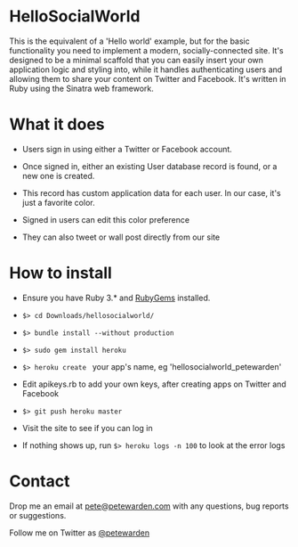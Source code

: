 HelloSocialWorld
================

This is the equivalent of a 'Hello world' example, but for the basic functionality you need to
implement a modern, socially-connected site. It's designed to be a minimal scaffold that you can
easily insert your own application logic and styling into, while it handles authenticating users
and allowing them to share your content on Twitter and Facebook. It's written in Ruby using the 
Sinatra web framework.

# What it does

- Users sign in using either a Twitter or Facebook account.

- Once signed in, either an existing User database record is found, or a new one is created.

- This record has custom application data for each user. In our case, it's just a favorite color.

- Signed in users can edit this color preference

- They can also tweet or wall post directly from our site

# How to install

- Ensure you have Ruby 3.* and [RubyGems](http://docs.rubygems.org/read/chapter/3) installed.

- `$> cd Downloads/hellosocialworld/`

- `$> bundle install --without production`

- `$> sudo gem install heroku`

- `$> heroku create ` your app's name, eg 'hellosocialworld_petewarden'

- Edit apikeys.rb to add your own keys, after creating apps on Twitter and Facebook

- `$> git push heroku master`

- Visit the site to see if you can log in

- If nothing shows up, run `$> heroku logs -n 100` to look at the error logs

# Contact

Drop me an email at [pete@petewarden.com](mailto:pete@petewarden.com) with any questions, bug
reports or suggestions.

Follow me on Twitter as [@petewarden](http://twitter.com/petewarden)